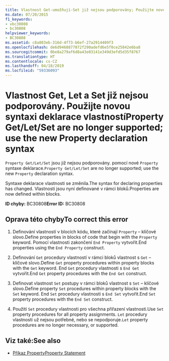 ```yaml
---
title: Vlastnost Get-umožňují-Set již nejsou podporovány; Použijte novou syntaxi deklarace vlastností
ms.date: 07/20/2015
f1_keywords:
- vbc30808
- bc30808
helpviewer_keywords:
- BC30808
ms.assetid: c8a803eb-316d-4f73-b6ef-27a2914409f3
ms.openlocfilehash: de6d9468877872f290adefd6e5f0ce25842e6ba8
ms.sourcegitcommit: 0be8a279af6d8a43e03141e349d3efd5d35f8767
ms.translationtype: HT
ms.contentlocale: cs-CZ
ms.lasthandoff: 04/18/2019
ms.locfileid: "59336093"
---
```

# <a name="property-getletset-are-no-longer-supported-use-the-new-property-declaration-syntax"></a><span data-ttu-id="1c0cd-102">Vlastnost Get, Let a Set již nejsou podporovány. Použijte novou syntaxi deklarace vlastností</span><span class="sxs-lookup"><span data-stu-id="1c0cd-102">Property Get/Let/Set are no longer supported; use the new Property declaration syntax</span></span>
<span data-ttu-id="1c0cd-103">`Property Get/Let/Set` jsou již nejsou podporovány. pomocí nové `Property` syntaxe deklarace.</span><span class="sxs-lookup"><span data-stu-id="1c0cd-103">`Property Get/Let/Set` are no longer supported; use the new `Property` declaration syntax.</span></span>  
  
 <span data-ttu-id="1c0cd-104">Syntaxe deklarace vlastnosti se změnila.</span><span class="sxs-lookup"><span data-stu-id="1c0cd-104">The syntax for declaring properties has changed.</span></span> <span data-ttu-id="1c0cd-105">Vlastnosti jsou nyní definované v rámci bloků.</span><span class="sxs-lookup"><span data-stu-id="1c0cd-105">Properties are now defined within blocks.</span></span>  
  
 <span data-ttu-id="1c0cd-106">**ID chyby:** BC30808</span><span class="sxs-lookup"><span data-stu-id="1c0cd-106">**Error ID:** BC30808</span></span>  
  
## <a name="to-correct-this-error"></a><span data-ttu-id="1c0cd-107">Oprava této chyby</span><span class="sxs-lookup"><span data-stu-id="1c0cd-107">To correct this error</span></span>  
  
1. <span data-ttu-id="1c0cd-108">Definování vlastností v blocích kódu, které začínají `Property` – klíčové slovo.</span><span class="sxs-lookup"><span data-stu-id="1c0cd-108">Define properties in blocks of code that begin with the `Property` keyword.</span></span> <span data-ttu-id="1c0cd-109">Pomocí vlastnosti zakončení `End Property` vytvořit.</span><span class="sxs-lookup"><span data-stu-id="1c0cd-109">End properties using the `End Property` construct.</span></span>  
  
2. <span data-ttu-id="1c0cd-110">Definování `Get` procedury vlastností v rámci bloků vlastnost s `Get` – klíčové slovo.</span><span class="sxs-lookup"><span data-stu-id="1c0cd-110">Define `Get` property procedures within property blocks with the `Get` keyword.</span></span> <span data-ttu-id="1c0cd-111">End `Get` procedury vlastnosti s `End Get` vytvořit.</span><span class="sxs-lookup"><span data-stu-id="1c0cd-111">End `Get` property procedures with the `End Get` construct.</span></span>  
  
3. <span data-ttu-id="1c0cd-112">Definovat vlastnost `Set` postupy v rámci bloků vlastnost s `Set` – klíčové slovo.</span><span class="sxs-lookup"><span data-stu-id="1c0cd-112">Define property `Set` procedures within property blocks with the `Set` keyword.</span></span> <span data-ttu-id="1c0cd-113">End `Set` procedury vlastnosti s `End Set` vytvořit.</span><span class="sxs-lookup"><span data-stu-id="1c0cd-113">End `Set` property procedures with the `End Set` construct.</span></span>  
  
4. <span data-ttu-id="1c0cd-114">Použití `Set` procedury vlastnosti pro všechna přiřazení vlastnosti.</span><span class="sxs-lookup"><span data-stu-id="1c0cd-114">Use `Set` property procedures for all property assignments.</span></span> <span data-ttu-id="1c0cd-115">`Let` procedury vlastnosti už nejsou potřebné, nebo se nepodporuje.</span><span class="sxs-lookup"><span data-stu-id="1c0cd-115">`Let` property procedures are no longer necessary, or supported.</span></span>  
  
## <a name="see-also"></a><span data-ttu-id="1c0cd-116">Viz také:</span><span class="sxs-lookup"><span data-stu-id="1c0cd-116">See also</span></span>

- [<span data-ttu-id="1c0cd-117">Příkaz Property</span><span class="sxs-lookup"><span data-stu-id="1c0cd-117">Property Statement</span></span>](../../visual-basic/language-reference/statements/property-statement.md)
